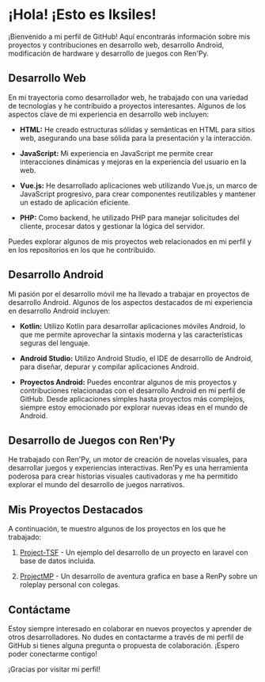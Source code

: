 # ¡Hola! ¡Esto es Iksiles!

¡Bienvenido a mi perfil de GitHub! Aquí encontrarás información sobre mis proyectos y contribuciones en desarrollo web, desarrollo Android, modificación de hardware y desarrollo de juegos con Ren'Py.

## Desarrollo Web

En mi trayectoria como desarrollador web, he trabajado con una variedad de tecnologías y he contribuido a proyectos interesantes. Algunos de los aspectos clave de mi experiencia en desarrollo web incluyen:

- **HTML:** He creado estructuras sólidas y semánticas en HTML para sitios web, asegurando una base sólida para la presentación y la interacción.

- **JavaScript:** Mi experiencia en JavaScript me permite crear interacciones dinámicas y mejoras en la experiencia del usuario en la web.

- **Vue.js:** He desarrollado aplicaciones web utilizando Vue.js, un marco de JavaScript progresivo, para crear componentes reutilizables y mantener un estado de aplicación eficiente.

- **PHP:** Como backend, he utilizado PHP para manejar solicitudes del cliente, procesar datos y gestionar la lógica del servidor.

Puedes explorar algunos de mis proyectos web relacionados en mi perfil y en los repositorios en los que he contribuido.

## Desarrollo Android

Mi pasión por el desarrollo móvil me ha llevado a trabajar en proyectos de desarrollo Android. Algunos de los aspectos destacados de mi experiencia en desarrollo Android incluyen:

- **Kotlin:** Utilizo Kotlin para desarrollar aplicaciones móviles Android, lo que me permite aprovechar la sintaxis moderna y las características seguras del lenguaje.

- **Android Studio:** Utilizo Android Studio, el IDE de desarrollo de Android, para diseñar, depurar y compilar aplicaciones Android.

- **Proyectos Android:** Puedes encontrar algunos de mis proyectos y contribuciones relacionadas con el desarrollo Android en mi perfil de GitHub. Desde aplicaciones simples hasta proyectos más complejos, siempre estoy emocionado por explorar nuevas ideas en el mundo de Android.

## Desarrollo de Juegos con Ren'Py

He trabajado con Ren'Py, un motor de creación de novelas visuales, para desarrollar juegos y experiencias interactivas. Ren'Py es una herramienta poderosa para crear historias visuales cautivadoras y me ha permitido explorar el mundo del desarrollo de juegos narrativos.

## Mis Proyectos Destacados

A continuación, te muestro algunos de los proyectos en los que he trabajado:

1. [Project-TSF](https://github.com/iksiles/Project-TSF.git) - Un ejemplo del desarrollo de un proyecto en laravel con base de datos incluida.

2. [ProjectMP](https://github.com/iksiles/ProjectMP.git) - Un desarrollo de aventura grafica en base a RenPy sobre un roleplay personal con colegas.

## Contáctame

Estoy siempre interesado en colaborar en nuevos proyectos y aprender de otros desarrolladores. No dudes en contactarme a través de mi perfil de GitHub si tienes alguna pregunta o propuesta de colaboración. ¡Espero poder conectarme contigo!

¡Gracias por visitar mi perfil!


